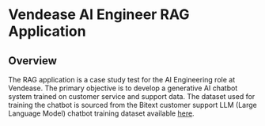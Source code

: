 # Vendease AI Engineer RAG Application

## Overview
The RAG application is a case study test for the AI Engineering role at Vendease. The primary objective is to develop a generative AI chatbot system trained on customer service and support data. The dataset used for training the chatbot is sourced from the Bitext customer support LLM (Large Language Model) chatbot training dataset available [here](https://huggingface.co/datasets/bitext/Bitext-customer-support-llm-chatbot-training-dataset).

